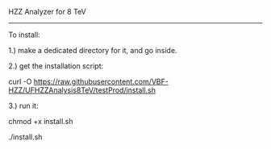 HZZ Analyzer for 8 TeV

------

To install:

1.) make a dedicated directory for it, and go inside.

2.) get the installation script:

curl -O https://raw.githubusercontent.com/VBF-HZZ/UFHZZAnalysis8TeV/testProd/install.sh

3.) run it:

chmod +x install.sh

./install.sh
